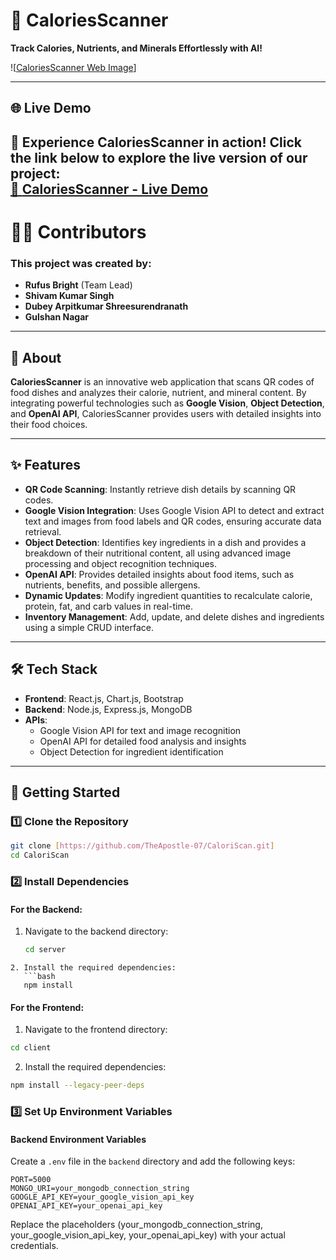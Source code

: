 # 🍴 CaloriesScanner  

**Track Calories, Nutrients, and Minerals Effortlessly with AI!**  

![[CaloriesScanner Web Image](https://imgur.com/a/wa5NPiv)] 


---

## 🌐 Live Demo  

🎉 **Experience CaloriesScanner in action!** Click the link below to explore the live version of our project:  
[🚀 **CaloriesScanner - Live Demo**](https://calori-scan-frontend.vercel.app/)
---

# 👩‍💻 Contributors
### This project was created by:
- **Rufus Bright** (Team Lead)
- **Shivam Kumar Singh**
- **Dubey Arpitkumar Shreesurendranath**
- **Gulshan Nagar**

---

## 📖 About  

**CaloriesScanner** is an innovative web application that scans QR codes of food dishes and analyzes their calorie, nutrient, and mineral content. By integrating powerful technologies such as **Google Vision**, **Object Detection**, and **OpenAI API**, CaloriesScanner provides users with detailed insights into their food choices.  

---

## ✨ Features  

- **QR Code Scanning**: Instantly retrieve dish details by scanning QR codes.  
- **Google Vision Integration**: Uses Google Vision API to detect and extract text and images from food labels and QR codes, ensuring accurate data retrieval.  
- **Object Detection**: Identifies key ingredients in a dish and provides a breakdown of their nutritional content, all using advanced image processing and object recognition techniques.  
- **OpenAI API**: Provides detailed insights about food items, such as nutrients, benefits, and possible allergens.  
- **Dynamic Updates**: Modify ingredient quantities to recalculate calorie, protein, fat, and carb values in real-time.  
- **Inventory Management**: Add, update, and delete dishes and ingredients using a simple CRUD interface.  

---

## 🛠️ Tech Stack  

- **Frontend**: React.js, Chart.js, Bootstrap  
- **Backend**: Node.js, Express.js, MongoDB  
- **APIs**:  
  - Google Vision API for text and image recognition  
  - OpenAI API for detailed food analysis and insights  
  - Object Detection for ingredient identification  


---

## 🚀 Getting Started  

### 1️⃣ Clone the Repository  
```bash  
git clone [https://github.com/TheApostle-07/CaloriScan.git]
cd CaloriScan
```
### 2️⃣ Install Dependencies

#### For the Backend:
1. Navigate to the backend directory:
   ```bash
   cd server
```
2. Install the required dependencies:
   ```bash
   npm install
```

#### For the Frontend:
1.	Navigate to the frontend directory:
   ```bash
   cd client
```
2.	Install the required dependencies:
   ```bash
   npm install --legacy-peer-deps
```
### 3️⃣ Set Up Environment Variables

#### Backend Environment Variables
Create a `.env` file in the `backend` directory and add the following keys:

```plaintext
PORT=5000
MONGO_URI=your_mongodb_connection_string
GOOGLE_API_KEY=your_google_vision_api_key
OPENAI_API_KEY=your_openai_api_key
```
Replace the placeholders (your_mongodb_connection_string, your_google_vision_api_key, your_openai_api_key) with your actual credentials.
